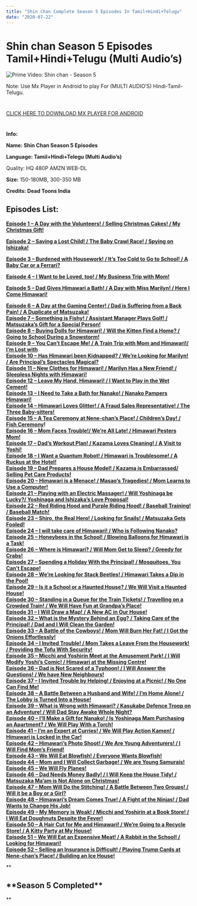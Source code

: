 ```yaml
---
title: "Shin chan Complete Season 5 Episodes In Tamil+Hindi+Telugu"
date: "2020-07-22"
---
```


# Shin chan Season 5 Episodes Tamil+Hindi+Telugu (Multi Audio’s)

![Prime Video: Shin chan - Season 5](https://images-na.ssl-images-amazon.com/images/S/pv-target-images/91295fbcc94d548e877f1012b6d7b116b979d7fcc285063ece489af736ee37ec._RI_V_TTW_.jpg)

  

Note: Use Mx Player in Android to play For (MULTI AUDIO’S) Hindi-Tamil-Telugu.

# 

[CLICK HERE TO DOWNLOAD MX PLAYER FOR ANDROID](https://play.google.com/store/apps/details?id=com.mxtech.videoplayer.ad&hl=en_IN)

# 

**Info:**

**Name: Shin Chan Season 5 Episodes**

**Language: Tamil+Hindi+Telegu (Multi Audio’s)**

Quality: HQ 480P AMZN WEB-DL

**Size:** 150-180MB, 300-350 MB

**Credits: Dead Toons India**

## **Episodes List:**

**[Episode 1 – A Day with the Volunteers! / Selling Christmas Cakes! / My Christmas Gift!](https://dti.ujv.al/7nP0lIpV)**

**[Episode 2 – Saving a Lost Child! / The Baby Crawl Race! / Spying on Ishizaka!](https://dti.ujv.al/lO1Pmd)**

**[Episode 3 – Burdened with Housework! / It’s Too Cold to Go to School! / A Baby Car or a Ferrari?](https://dti.ujv.al/vJGePaE)**

**[Episode 4 – I Want to be Loved, too! / My Business Trip with Mom!](https://dti.ujv.al/zUBcN)**

**[Episode 5 – Dad Gives Himawari a Bath! / A Day with Miss Marilyn! / Here I Come Himawari!](https://dti.ujv.al/T4mLptz)**

**[Episode 6 – A Day at the Gaming Center! / Dad is Suffering from a Back Pain! / A Duplicate of Matsuzaka!](https://dti.ujv.al/ZHNH4)  
[Episode 7 – Something is Fishy! / Assistant Manager Plays Golf! / Matsuzaka’s Gift for a Special Person!](https://dti.ujv.al/q7YlW)  
[Episode 8 – Buying Dolls for Himawari! / Will the Kitten Find a Home? / Going to School During a Snowstorm!](https://dti.ujv.al/HFor15)  
[Episode 9 – You Can’t Escape Me! / A Train Trip with Mom and Himawari!/ I’m Lost with](https://dti.ujv.al/YZ8gt)  
[Episode 10 – Has Himawari been Kidnapped? / We’re Looking for Marilyn! / Are Principal’s Spectacles Magical?](https://dti.ujv.al/VgMiE0)  
[Episode 11 – New Clothes for Himawari! / Marilyn Has a New Friend! / Sleepless Nights with Himawari!](https://dti.ujv.al/LEPa)  
[Episode 12 – Leave My Hand, Himawari! / I Want to Play in the Wet Cement!](https://dti.ujv.al/GnMaluq)  
[Episode 13 – I Need to Take a Bath for Nanako! / Nanako Pampers Himawari!](https://dti.ujv.al/5ahpU4J)  
[Episode 14 – Himawari Loves Glitter! / A Fraud Sales Representative! / The Three Baby-sitters!](https://dti.ujv.al/XILB)  
[Episode 15 – A Tea Ceremony at Nene-chan’s Place! / Children’s Day! / Fish Ceremony](https://dti.ujv.al/GoxEnqz2)!  
[Episode 16 – Mom Faces Trouble!/ We’re All Late! / Himawari Pesters Mom!](https://dti.ujv.al/Frucr)  
[Episode 17 – Dad’s Workout Plan! / Kazama Loves Cleaning! / A Visit to Yoshi!](https://dti.ujv.al/9ZLGk1cE)  
[Episode 18 – I Want a Quantum Robot! / Himawari is Troublesome! / A Ruckus at the Hotel!](https://dti.ujv.al/Gdkwwl)  
[Episode 19 – Dad Prepares a House Model! / Kazama is Embarrassed/ Selling Pet Care Products!](https://dti.ujv.al/FmCz4gz)  
[Episode 20 – Himawari is a Menace! / Masao’s Tragedies! / Mom Learns to Use a Computer!](https://dti.ujv.al/CtRGSYdT)  
[Episode 21 – Playing with an Electric Massager! / Will Yoshinaga be Lucky?/ Yoshinaga and Ishizaka’s Love Proposal!](https://dti.ujv.al/tuLSwH)  
[Episode 22 – Red Riding Hood and Purple Riding Hood! / Baseball Training! / Baseball Match!](https://dti.ujv.al/Ixya)  
[Episode 23 – Shiro, the Real Hero! / Looking for Snails! / Matsuzaka Gets Fooled!](https://dti.ujv.al/NwAia)  
[Episode 24 – I will take care of Himawari! / Who is Following Nanako?](https://dti.ujv.al/99XPoZXq)  
[Episode 25 – Honeybees in the School! / Blowing Balloons for Himawari is a Task!](https://dti.ujv.al/VfynniuA)  
[Episode 26 – Where is Himawari? / Will Mom Get to Sleep? / Greedy for Crabs!](https://dti.ujv.al/JyZd)  
[Episode 27 – Spending a Holiday With the Principal! / Mosquitoes, You Can’t Escape!](https://dti.ujv.al/vfM3Tm)  
[Episode 28 – We’re Looking for Stack Beetles! / Himawari Takes a Dip in the Pool!](https://dti.ujv.al/DscoeJ9)  
[Episode 29 – Is it a School or a Haunted House? / We Will Visit a Haunted House!](https://dti.ujv.al/TT2Gj)  
[Episode 30 – Standing in a Queue for the Train Tickets! / Travelling on a Crowded Train! / We Will Have Fun at Grandpa’s Place!](https://dti.ujv.al/o7GS1uZr)  
[Episode 31 – I Will Draw a Map! / A New AC in Our House!](https://dti.ujv.al/R8cn8HB)  
[Episode 32 – What is the Mystery Behind an Egg? / Taking Care of the Principal! / Dad and I Will Clean the Garden!](https://dti.ujv.al/gejxM4Z)  
[Episode 33 – A Battle of the Cowboys! / Mom Will Burn Her Fat! / I Got the Onions Effortlessly!](https://dti.ujv.al/n9Xn)  
[Episode 34 – I Invited Trouble! / Mom Takes a Leave From the Housework! / Providing the Tofu With Security!](https://dti.ujv.al/5A8z4LJl)  
[Episode 35 – Micchi and Yoshirin Meet at the Amusement Park! / I Will Modify Yoshi’s Comic! / Himawari at the Missing Centre!](https://dti.ujv.al/Xk2S5)  
[Episode 36 – Dad is Not Scared of a Typhoon! / I Will Answer the Questions! / We have New Neighbours!](https://dti.ujv.al/Q3X3)  
[Episode 37 – I Invited Trouble by Helping! / Enjoying at a Picnic! / No One Can Find Me!](https://dti.ujv.al/1xIlGKWW)  
[Episode 38 – A Battle Between a Husband and Wife! / I’m Home Alone! / The Lobby is Turned Into a House!](https://dti.ujv.al/c5ZrUJ)  
[Episode 39 – What is Wrong with Himawari? / Kasukabe Defence Troop on an Adventure! / Will Dad Stay Awake Whole Night?](https://dti.ujv.al/y1PLan)  
[Episode 40 – I’ll Make a Gift for Nanako! / Is Yoshinaga Mam Purchasing an Apartment? / We Will Play With a Torch!](https://dti.ujv.al/W3SMU)  
[Episode 41 – I’m an Expert at Curries! / We Will Play Action Kamen! / Himawari is Locked in the Car!](https://dti.ujv.al/DGMJ6H)  
[Episode 42 – Himawari’s Photo Shoot! / We Are Young Adventurers! / I Will Find Mom’s Friend!](https://dti.ujv.al/WxbU0mOl)  
[Episode 43 – We Will Eat Blowfish! / Everyone Wants Blowfish!](https://dti.ujv.al/95tCaiD)  
[Episode 44 – Mom and I Will Collect Garbage! / We are Young Samurais!](https://dti.ujv.al/mNKYDr)  
[Episode 45 – We Will Fly Planes!](https://dti.ujv.al/6iHnXDBm)  
[Episode 46 – Dad Needs Money Badly! / I Will Keep the House Tidy! / Matsuzaka Ma’am is Not Alone on Christmas!](https://dti.ujv.al/wCrF19)  
[Episode 47 – Mom Will Do the Stitching! / A Battle Between Two Groups! / Will it be a Boy or a Girl?](https://dti.ujv.al/agGkd)  
[Episode 48 – Himawari’s Dream Comes True! / A Fight of the Ninjas! / Dad Wants to Change His Job!](https://dti.ujv.al/C7LZQ)  
[Episode 49 – My Memory is Weak! / Micchi and Yoshirin at a Book Store! / I Will Eat Doughnuts Despite the Fever!](https://dti.ujv.al/ZN1K1)  
[Episode 50 – A Hair Cut for Me and Himawari! / We’re Going to a Recycle Store! / A Kitty Party at My House!](https://dti.ujv.al/GEL7D)  
[Episode 51 – We Will Eat an Expensive Meat! / A Rabbit in the School! / Looking for Himawari!](https://dti.ujv.al/TH6CinkH)  
[Episode 52 – Selling an Insurance is Difficult! / Playing Trump Cards at Nene-chan’s Place! / Building an Ice House!](https://dti.ujv.al/0R29f)**

**

## **\*\*Season 5 Completed\*\***

**
